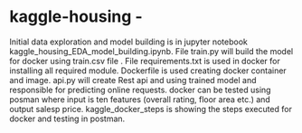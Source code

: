# kaggle-housing - 
Initial data exploration and model building is in jupyter notebook kaggle_housing_EDA_model_building.ipynb.
 File train.py will build the model for docker using train.csv file . 
 File requirements.txt is used in docker for installing all required module.
Dockerfile is used creating docker container and image.
api.py  will create Rest api and using trained model and responsible for predicting online requests.
docker can be tested using posman where input is ten features (overall rating, floor area etc.) and output salesp price.
kaggle_docker_steps is showing the steps executed for docker and testing in postman.
